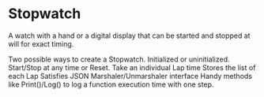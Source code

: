 # Stopwatch
A watch with a hand or a digital display that can be started and stopped at will for exact timing.

Two possible ways to create a Stopwatch. Initialized or uninitialized.
Start/Stop at any time or Reset.
Take an individual Lap time
Stores the list of each Lap
Satisfies JSON Marshaler/Unmarshaler interface
Handy methods like Print()/Log() to log a function execution time with one step.
